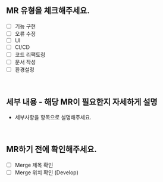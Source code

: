 ## MR 유형을 체크해주세요.

- [ ] 기능 구현
- [ ] 오류 수정
- [ ] UI
- [ ] CI/CD
- [ ] 코드 리팩토링
- [ ] 문서 작성
- [ ] 환경설정

<br>

## 세부 내용 - 해당 MR이 필요한지 자세하게 설명

- 세부사항을 항목으로 설명해주세요.

<br>

## MR하기 전에 확인해주세요.

- [ ] Merge 제목 확인
- [ ] Merge 위치 확인 (Develop)